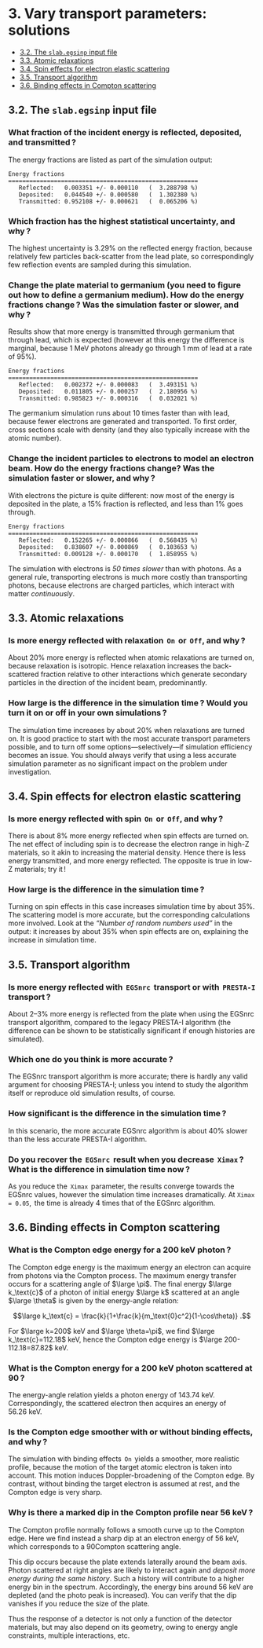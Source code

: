 <!-- # 1. -->
<!-- # 2. -->

# 3. Vary transport parameters: solutions <!-- omit in toc -->

- [3.2. The `slab.egsinp` input file](#32-the-slabegsinp-input-file)
- [3.3. Atomic relaxations](#33-atomic-relaxations)
- [3.4. Spin effects for electron elastic scattering](#34-spin-effects-for-electron-elastic-scattering)
- [3.5. Transport algorithm](#35-transport-algorithm)
- [3.6. Binding effects in Compton scattering](#36-binding-effects-in-compton-scattering)

<!-- ## 3.1. -->

## 3.2. The `slab.egsinp` input file

### What fraction of the incident energy is **reflected**, **deposited**, and **transmitted** ?

The energy fractions are listed as part of the simulation output:

```text
Energy fractions
======================================================
   Reflected:   0.003351 +/- 0.000110   (  3.288798 %)
   Deposited:   0.044540 +/- 0.000580   (  1.302380 %)
   Transmitted: 0.952108 +/- 0.000621   (  0.065206 %)
```

### Which fraction has the highest statistical uncertainty, and why ?

The highest uncertainty is 3.29% on the reflected energy fraction, because
relatively few particles back-scatter from the lead plate, so correspondingly
few reflection events are sampled during this simulation.

### Change the plate material to germanium (you need to figure out how to define a germanium medium). How do the energy fractions change ? Was the simulation faster or slower, and why ?

Results show that more energy is transmitted through germanium that through
lead, which is expected (however at this energy the difference is marginal,
because 1 MeV photons already go through 1 mm of lead at a rate of 95%).

```text
Energy fractions
======================================================
   Reflected:   0.002372 +/- 0.000083   (  3.493151 %)
   Deposited:   0.011805 +/- 0.000257   (  2.180956 %)
   Transmitted: 0.985823 +/- 0.000316   (  0.032021 %)
```

The germanium simulation runs about 10 times faster than with lead, because
fewer electrons are generated and transported. To first order, cross sections
scale with density (and they also typically increase with the atomic number).

### Change the incident particles to electrons to model an electron beam. How do the energy fractions change? Was the simulation faster or slower, and why ?

With electrons the picture is quite different: now most of the energy is
deposited in the plate, a 15% fraction is reflected, and less than 1% goes
through.

```text
Energy fractions
======================================================
   Reflected:   0.152265 +/- 0.000866   (  0.568435 %)
   Deposited:   0.838607 +/- 0.000869   (  0.103653 %)
   Transmitted: 0.009128 +/- 0.000170   (  1.858955 %)
```

The simulation with electrons is *50 times slower* than with photons. As a
general rule, transporting electrons is much more costly than transporting
photons, because electrons are charged particles, which interact with matter
*continuously*.

## 3.3. Atomic relaxations

### Is more energy reflected with relaxation  `On`  or  `Off`, and why ?

About 20% more energy is reflected when atomic relaxations are turned on,
because relaxation is isotropic. Hence relaxation increases the back-scattered
fraction relative to other interactions which generate secondary particles in
the direction of the incident beam, predominantly.

### How large is the difference in the simulation time ? Would you turn it on or off in your own simulations ?

The simulation time increases by about 20% when relaxations are turned on. It is
good practice to start with the most accurate transport parameters possible, and
to turn off some options—selectively—if simulation efficiency becomes an issue.
You should always verify that using a less accurate simulation parameter as no
significant impact on the problem under investigation.

## 3.4. Spin effects for electron elastic scattering

### Is more energy reflected with spin  `On`  or  `Off`, and why ?

There is about 8% more energy reflected when spin effects are turned on. The net
effect of including spin is to decrease the electron range in high-Z materials,
so it akin to increasing the material density. Hence there is less energy
transmitted, and more energy reflected. The opposite is true in low-Z materials;
try it !

### How large is the difference in the simulation time ?

Turning on spin effects in this case increases simulation time by about 35%. The
scattering model is more accurate, but the corresponding calculations more
involved. Look at the *“Number of random numbers used”* in the output: it
increases by about 35% when spin effects are on, explaining the increase in
simulation time.

## 3.5. Transport algorithm

### Is more energy reflected with  `EGSnrc`  transport or with  `PRESTA-I` transport ?

About 2–3% more energy is reflected from the plate when using the EGSnrc
transport algorithm, compared to the legacy PRESTA-I algorithm (the difference
can be shown to be statistically significant if enough histories are simulated).

### Which one do you think is more accurate ?

The EGSnrc transport algorithm is more accurate; there is hardly any valid
argument for choosing PRESTA-I; unless you intend to study the algorithm itself
or reproduce old simulation results, of course.

### How significant is the difference in the simulation time ?

In this scenario, the more accurate EGSnrc algorithm is about 40% slower than
the less accurate PRESTA-I algorithm.

### Do you recover the  `EGSnrc`  result when you decrease  `Ximax` ? What is the difference in simulation time now ?

As you reduce the  `Ximax`  parameter, the results converge towards the EGSnrc
values, however the simulation time increases dramatically. At `Ximax = 0.05`,
 the time is already 4 times that of the EGSnrc algorithm.

## 3.6. Binding effects in Compton scattering

### What is the Compton edge energy for a 200 keV photon ?

The Compton edge energy is the maximum energy an electron can acquire from
photons via the Compton process. The maximum energy transfer occurs for a
scattering angle of $\large \pi$. The final energy $\large k_\text{c}$ of a photon of initial
energy $\large k$ scattered at an angle $\large \theta$ is given by the energy-angle relation:

$$\large k_\text{c} = \frac{k}{1+\frac{k}{m_\text{0}c^2}(1-\cos\theta)} .$$

For $\large k=200$ keV and $\large \theta=\pi$, we find $\large
k_\text{c}=112.18$ keV, hence the Compton edge energy is $\large
200-112.18=87.82$ keV.

### What is the Compton energy for a 200 keV photon scattered at 90 ?

The energy-angle relation yields a photon energy of 143.74 keV. Correspondingly,
the scattered electron then acquires an energy of 56.26 keV.

### Is the Compton edge smoother with or without binding effects, and why ?

The simulation with binding effects  `On`  yields a smoother, more realistic
profile, because the motion of the target atomic electron is taken into account.
This motion induces Doppler-broadening of the Compton edge. By contrast, without
binding the target electron is assumed at rest, and the Compton edge is very
sharp.

### Why is there a marked dip in the Compton profile near 56 keV ?

The Compton profile normally follows a smooth curve up to the Compton edge. Here
we find instead a sharp dip at an electron energy of 56 keV, which corresponds
to a 90Compton scattering angle.

This dip occurs because the plate extends laterally around the beam axis. Photon
scattered at right angles are likely to interact again and *deposit more energy
during the same history*. Such a history will contribute to a higher energy bin
in the spectrum. Accordingly, the energy bins around 56 keV are depleted (and
the photo peak is increased). You can verify that the dip vanishes if you reduce
the size of the plate.

Thus the response of a detector is not only a function of the detector
materials, but may also depend on its geometry, owing to energy angle
constraints, multiple interactions, etc.
